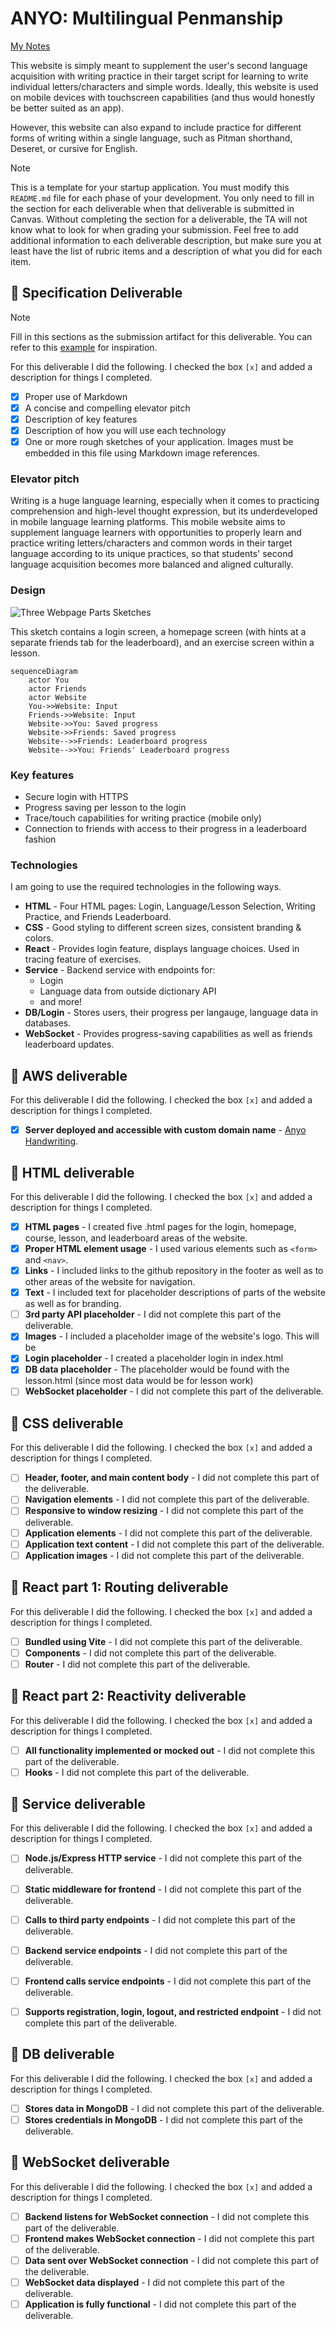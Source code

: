 # ANYO: Multilingual Penmanship

[My Notes](notes.md)

This website is simply meant to supplement the user's second language acquisition with writing practice in their target script for learning to write individual letters/characters and simple words. Ideally, this website is used on mobile devices with touchscreen capabilities (and thus would honestly be better suited as an app).

However, this website can also expand to include practice for different forms of writing within a single language, such as Pitman shorthand, Deseret, or cursive for English.


> [!NOTE]
>  This is a template for your startup application. You must modify this `README.md` file for each phase of your development. You only need to fill in the section for each deliverable when that deliverable is submitted in Canvas. Without completing the section for a deliverable, the TA will not know what to look for when grading your submission. Feel free to add additional information to each deliverable description, but make sure you at least have the list of rubric items and a description of what you did for each item.

## 🚀 Specification Deliverable

> [!NOTE]
>  Fill in this sections as the submission artifact for this deliverable. You can refer to this [example](https://github.com/webprogramming260/startup-example/blob/main/README.md) for inspiration.

For this deliverable I did the following. I checked the box `[x]` and added a description for things I completed.

- [x] Proper use of Markdown
- [x] A concise and compelling elevator pitch
- [x] Description of key features
- [x] Description of how you will use each technology
- [x] One or more rough sketches of your application. Images must be embedded in this file using Markdown image references.

### Elevator pitch

Writing is a huge language learning, especially when it comes to practicing comprehension and high-level thought expression, but its underdeveloped in mobile language learning platforms. This mobile website aims to supplement language learners with opportunities to properly learn and practice writing letters/characters and common words in their target language according to its unique practices, so that students' second language acquisition becomes more balanced and aligned culturally.

### Design

![Three Webpage Parts Sketches](Web_Startup_Sketch.jpg)

This sketch contains a login screen, a homepage screen (with hints at a separate friends tab for the leaderboard), and an exercise screen within a lesson.

```mermaid
sequenceDiagram
    actor You
    actor Friends
    actor Website
    You->>Website: Input
    Friends->>Website: Input
    Website->>You: Saved progress
    Website->>Friends: Saved progress
    Website-->>Friends: Leaderboard progress
    Website-->>You: Friends' Leaderboard progress
```

### Key features

- Secure login with HTTPS
- Progress saving per lesson to the login
- Trace/touch capabilities for writing practice (mobile only)
- Connection to friends with access to their progress in a leaderboard fashion

### Technologies

I am going to use the required technologies in the following ways.

- **HTML** - Four HTML pages: Login, Language/Lesson Selection, Writing Practice, and Friends Leaderboard.
- **CSS** - Good styling to different screen sizes, consistent branding & colors.
- **React** - Provides login feature, displays language choices. Used in tracing feature of exercises.
- **Service** - Backend service with endpoints for:
    - Login
    - Language data from outside dictionary API
    - and more!
- **DB/Login** - Stores users, their progress per langauge, language data in databases.
- **WebSocket** - Provides progress-saving capabilities as well as friends leaderboard updates.

## 🚀 AWS deliverable

For this deliverable I did the following. I checked the box `[x]` and added a description for things I completed.

- [x] **Server deployed and accessible with custom domain name** - [Anyo Handwriting](https://anyohandwriting.page).

## 🚀 HTML deliverable

For this deliverable I did the following. I checked the box `[x]` and added a description for things I completed.

- [x] **HTML pages** - I created five .html pages for the login, homepage, course, lesson, and leaderboard areas of the website.
- [x] **Proper HTML element usage** - I used various elements such as `<form>` and `<nav>`.
- [x] **Links** - I included links to the github repository in the footer as well as to other areas of the website for navigation.
- [x] **Text** - I included text for placeholder descriptions of parts of the website as well as for branding.
- [ ] **3rd party API placeholder** - I did not complete this part of the deliverable.
- [x] **Images** - I included a placeholder image of the website's logo. This will be
- [x] **Login placeholder** - I created a placeholder login in index.html
- [x] **DB data placeholder** - The placeholder would be found with the lesson.html (since most data would be for lesson work)
- [ ] **WebSocket placeholder** - I did not complete this part of the deliverable.

## 🚀 CSS deliverable

For this deliverable I did the following. I checked the box `[x]` and added a description for things I completed.

- [ ] **Header, footer, and main content body** - I did not complete this part of the deliverable.
- [ ] **Navigation elements** - I did not complete this part of the deliverable.
- [ ] **Responsive to window resizing** - I did not complete this part of the deliverable.
- [ ] **Application elements** - I did not complete this part of the deliverable.
- [ ] **Application text content** - I did not complete this part of the deliverable.
- [ ] **Application images** - I did not complete this part of the deliverable.

## 🚀 React part 1: Routing deliverable

For this deliverable I did the following. I checked the box `[x]` and added a description for things I completed.

- [ ] **Bundled using Vite** - I did not complete this part of the deliverable.
- [ ] **Components** - I did not complete this part of the deliverable.
- [ ] **Router** - I did not complete this part of the deliverable.

## 🚀 React part 2: Reactivity deliverable

For this deliverable I did the following. I checked the box `[x]` and added a description for things I completed.

- [ ] **All functionality implemented or mocked out** - I did not complete this part of the deliverable.
- [ ] **Hooks** - I did not complete this part of the deliverable.

## 🚀 Service deliverable

For this deliverable I did the following. I checked the box `[x]` and added a description for things I completed.

- [ ] **Node.js/Express HTTP service** - I did not complete this part of the deliverable.
- [ ] **Static middleware for frontend** - I did not complete this part of the deliverable.
- [ ] **Calls to third party endpoints** - I did not complete this part of the deliverable.
- [ ] **Backend service endpoints** - I did not complete this part of the deliverable.
- [ ] **Frontend calls service endpoints** - I did not complete this part of the deliverable.
- [ ] **Supports registration, login, logout, and restricted endpoint** - I did not complete this part of the deliverable.


## 🚀 DB deliverable

For this deliverable I did the following. I checked the box `[x]` and added a description for things I completed.

- [ ] **Stores data in MongoDB** - I did not complete this part of the deliverable.
- [ ] **Stores credentials in MongoDB** - I did not complete this part of the deliverable.

## 🚀 WebSocket deliverable

For this deliverable I did the following. I checked the box `[x]` and added a description for things I completed.

- [ ] **Backend listens for WebSocket connection** - I did not complete this part of the deliverable.
- [ ] **Frontend makes WebSocket connection** - I did not complete this part of the deliverable.
- [ ] **Data sent over WebSocket connection** - I did not complete this part of the deliverable.
- [ ] **WebSocket data displayed** - I did not complete this part of the deliverable.
- [ ] **Application is fully functional** - I did not complete this part of the deliverable.
